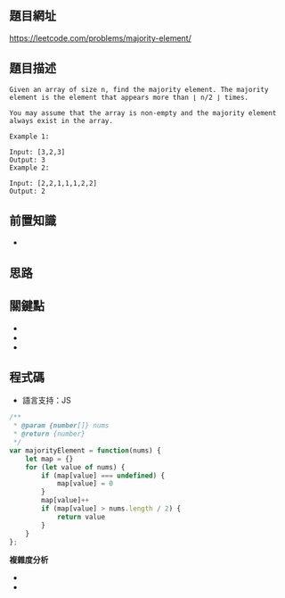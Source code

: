 ## 題目網址
 https://leetcode.com/problems/majority-element/

## 題目描述

```
Given an array of size n, find the majority element. The majority element is the element that appears more than ⌊ n/2 ⌋ times.

You may assume that the array is non-empty and the majority element always exist in the array.

Example 1:

Input: [3,2,3]
Output: 3
Example 2:

Input: [2,2,1,1,1,2,2]
Output: 2
```

## 前置知識

- 

## 思路


## 關鍵點

- 
- 
- 

## 程式碼

- 語言支持：JS

```js
/**
 * @param {number[]} nums
 * @return {number}
 */
var majorityElement = function(nums) {
    let map = {}
    for (let value of nums) {
        if (map[value] === undefined) {
            map[value] = 0
        }
        map[value]++
        if (map[value] > nums.length / 2) {
            return value
        }
    }
};
```

**複雜度分析**

- 
- 
